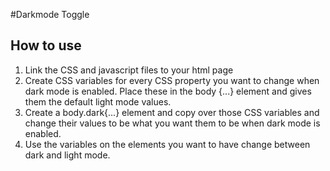 #Darkmode Toggle

## How to use
1. Link the CSS and javascript files to your html page
2. Create CSS variables for every CSS property you want to change when dark mode is enabled. Place these in the body {...} element and gives them the default light mode values.
3. Create a body.dark{...} element and copy over those CSS variables and change their values to be what you want them to be when dark mode is enabled.
4. Use the variables on the elements you want to have change between dark and light mode.